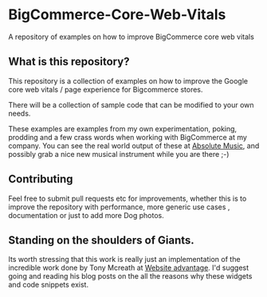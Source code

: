 # BigCommerce-Core-Web-Vitals
A repository of examples on how to improve BigCommerce core web vitals

## What is this repository?

This repository is a collection of examples on how to improve the Google core web vitals / page experience for Bigcommerce stores.

There will be a collection of sample code that can be modified to your own needs.


These examples are examples from my own experimentation, poking, prodding and a few crass words when working with BigCommerce at my company. You can see the real world output of these at [Absolute Music](https://www.absolutemusic.co.uk/), and possibly grab a nice new musical instrument while you are there ;-)


## Contributing

Feel free to submit pull requests etc for improvements, whether this is to improve the repository with performance, more generic use cases , documentation or just to add more Dog photos.


## Standing on the shoulders of Giants.

Its worth stressing that this work is really just an implementation of the incredible work done by Tony Mcreath at [Website advantage](https://websiteadvantage.com.au/Bigcommerce). I'd suggest going and reading his blog posts on the all the reasons why these widgets and code snippets exist.